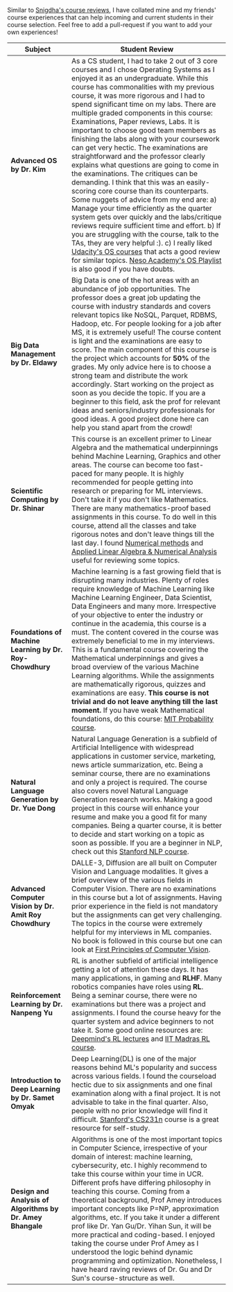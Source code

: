 
Similar to [Snigdha's course reviews](https://github.com/snigi-gupta/AttendingUniversityAtBuffalo/blob/main/Computer%20Science%20Important%20Tips/CourseReview.md), I have collated mine and my friends' course experiences that can help incoming and current students in their course selection. Feel free to add a pull-request if you want to add your own experiences!

| Subject | Student Review |
--- | -- |
**Advanced OS by Dr. Kim** | As a CS student, I had to take 2 out of 3 core courses and I chose Operating Systems as I enjoyed it as an undergraduate. While this course has commonalities with my previous course, it was more rigorous and I had to spend significant time on my labs. There are multiple graded components in this course: Examinations, Paper reviews, Labs. It is important to choose good team members as finishing the labs along with your coursework can get very hectic. The examinations are straightforward and the professor clearly explains what questions are going to come in the examinations. The critiques can be demanding. I think that this was an easily-scoring core course than its counterparts. Some nuggets of advice from my end are: a) Manage your time efficiently as the quarter system gets over quickly and the labs/critique reviews require sufficient time and effort. b) If you are struggling with the course, talk to the TAs, they are very helpful :).  c) I really liked [Udacity's OS courses](https://www.udacity.com/course/advanced-operating-systems--ud189) that acts a good review for similar topics. [Neso Academy's OS Playlist](https://www.youtube.com/playlist?list=PLBlnK6fEyqRiVhbXDGLXDk_OQAeuVcp2O) is also good if you have doubts.
**Big Data Management by Dr. Eldawy** | Big Data is one of the hot areas with an abundance of job opportunities. The professor does a great job updating the course with industry standards and covers relevant topics like NoSQL, Parquet, RDBMS, Hadoop, etc. For people looking for a job after MS, it is extremely useful! The course content is light and the examinations are easy to score. The main component of this course is the project which accounts for **50%** of the grades. My only advice here is to choose a strong team and distribute the work accordingly. Start working on the project as soon as you decide the topic. If you are a beginner to this field, ask the prof for relevant ideas and seniors/industry professionals for good ideas. A good project done here can help you stand apart from the crowd! 
**Scientific Computing by Dr. Shinar** | This course is an excellent primer to Linear Algebra and the mathematical underpinnings behind Machine Learning, Graphics and other areas. The course can become too fast-paced for many people. It is highly recommended for people getting into research or preparing for ML interviews. Don't take it if you don't like Mathematics. There are many mathematics-proof based assignments in this course. To do well in this course, attend all the classes and take rigorous notes and don't leave things till the last day. I found [Numerical methods](https://www.coursera.org/learn/numerical-methods-engineers#syllabus) and [Applied Linear Algebra & Numerical Analysis](https://faculty.washington.edu/kutz/am584/am584.html) useful for reviewing some topics.
**Foundations of Machine Learning by Dr. Roy-Chowdhury** | Machine learning is a fast growing field that is disrupting many industries. Plenty of roles require knowledge of Machine Learning like Machine Learning Engineer, Data Scientist, Data Engineers and many more. Irrespective of your objective to enter the industry or continue in the academia, this course is a must. The content covered in the course was extremely beneficial to me in my interviews. This is a fundamental course covering the Mathematical underpinnings and gives a broad overview of the various Machine Learning algorithms. While the assignments are mathematically rigorous, quizzes and examinations are easy. **This course is not trivial and do not leave anything till the last moment.** If you have weak Mathematical foundations, do this course: [MIT Probability course](https://www.youtube.com/playlist?list=PLUl4u3cNGP60hI9ATjSFgLZpbNJ7myAg6).
**Natural Language Generation by Dr. Yue Dong** | Natural Language Generation is a subfield of Artificial Intelligence with widespread applications in customer service, marketing, news article summarization, etc. Being a seminar course, there are no examinations and only a project is required. The course also covers novel Natural Language Generation research works. Making a good project in this course will enhance your resume and make you a good fit for many companies. Being a quarter course, it is better to decide and start working on a topic as soon as possible. If you are a beginner in NLP, check out this [Stanford NLP course](https://www.youtube.com/playlist?list=PLoROMvodv4rOSH4v6133s9LFPRHjEmbmJ).
**Advanced Computer Vision by Dr. Amit Roy Chowdhury** | DALLE-3, Diffusion are all built on Computer Vision and Language modalities. It gives a brief overview of the various fields in Computer Vision. There are no examinations in this course but a lot of assignments. Having prior experience in the field is not mandatory but the assignments can get very challenging. The topics in the course were extremely helpful for my interviews in ML companies. No book is followed in this course but one can look at  [First Principles of Computer Vision](https://fpcv.cs.columbia.edu/).
**Reinforcement Learning by Dr. Nanpeng Yu** | RL is another subfield of artificial intelligence getting a lot of attention these days. It has many applications, in gaming and **RLHF**. Many robotics companies have roles using **RL**. Being a seminar course, there were no examinations but there was a project and assignments. I found the course heavy for the quarter system and advice beginners to not take it. Some good online resources are: [Deepmind's RL lectures](https://www.deepmind.com/learning-resources/reinforcement-learning-lecture-series-2021) and [IIT Madras RL course](https://www.youtube.com/playlist?list=PLEAYkSg4uSQ0Hkv_1LHlJtC_wqwVu6RQX).
**Introduction to Deep Learning by Dr. Samet Omyak** | Deep Learning(DL) is one of the major reasons behind ML's popularity and success across various fields. I found the courseload hectic due to six assignments and one final examination along with a final project. It is not advisable to take in the final quarter. Also, people with no prior knowledge will find it difficult. [Stanford's CS231n](http://cs231n.stanford.edu/) course is a great resource for self-study.
**Design and Analysis of Algorithms by Dr. Amey Bhangale** | Algorithms is one of the most important topics in Computer Science, irrespective of your domain of interest: machine learning, cybersecurity, etc. I highly recommend to take this course within your time in UCR. Different profs have differing philosophy in teaching this course. Coming from a theoretical background, Prof Amey introduces important concepts like P=NP, approximation algorithms, etc. If you take it under a different prof like Dr. Yan Gu/Dr. Yihan Sun, it will be more practical and coding-based. I enjoyed taking the course under Prof Amey as I understood the logic behind dynamic programming and optimization. Nonetheless, I have heard raving reviews of Dr. Gu and Dr Sun's course-structure as well. 
